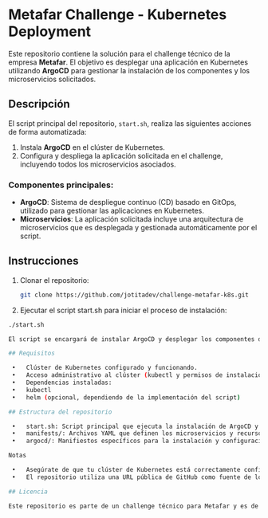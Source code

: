# Metafar Challenge - Kubernetes Deployment

Este repositorio contiene la solución para el challenge técnico de la empresa **Metafar**. El objetivo es desplegar una aplicación en Kubernetes utilizando **ArgoCD** para gestionar la instalación de los componentes y los microservicios solicitados.

## Descripción

El script principal del repositorio, `start.sh`, realiza las siguientes acciones de forma automatizada:
1. Instala **ArgoCD** en el clúster de Kubernetes.
2. Configura y despliega la aplicación solicitada en el challenge, incluyendo todos los microservicios asociados.

### Componentes principales:
- **ArgoCD**: Sistema de despliegue continuo (CD) basado en GitOps, utilizado para gestionar las aplicaciones en Kubernetes.
- **Microservicios**: La aplicación solicitada incluye una arquitectura de microservicios que es desplegada y gestionada automáticamente por el script.

## Instrucciones

1. Clonar el repositorio:

   ```bash
   git clone https://github.com/jotitadev/challenge-metafar-k8s.git

2.	Ejecutar el script start.sh para iniciar el proceso de instalación:

   ```bash
   ./start.sh

El script se encargará de instalar ArgoCD y desplegar los componentes de la aplicación de manera automática.

## Requisitos

	•	Clúster de Kubernetes configurado y funcionando.
	•	Acceso administrativo al clúster (kubectl y permisos de instalación de aplicaciones).
	•	Dependencias instaladas:
	•	kubectl
	•	helm (opcional, dependiendo de la implementación del script)

## Estructura del repositorio

	•	start.sh: Script principal que ejecuta la instalación de ArgoCD y los microservicios.
	•	manifests/: Archivos YAML que definen los microservicios y recursos de Kubernetes requeridos para el challenge.
	•	argocd/: Manifiestos específicos para la instalación y configuración de ArgoCD.

Notas

	•	Asegúrate de que tu clúster de Kubernetes está correctamente configurado antes de ejecutar el script.
	•	El repositorio utiliza una URL pública de GitHub como fuente de los manifiestos de la aplicación, gestionada directamente por ArgoCD.

## Licencia

Este repositorio es parte de un challenge técnico para Metafar y es de uso exclusivo para dicha empresa.